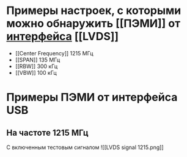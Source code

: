 # Примеры настроек, с которыми можно обнаружить [[ПЭМИ]] от [интерфейса](Интерфейс.md) [[LVDS]]
- [[Center Frequency]] 1215 МГц
- [[SPAN]] 135 МГц
- [[RBW]] 300 кГц
- [[VBW]] 100 кГц
# Примеры ПЭМИ от интерфейса USB
## На частоте 1215 МГц
С включенным тестовым сигналом
![[LVDS signal 1215.png]]